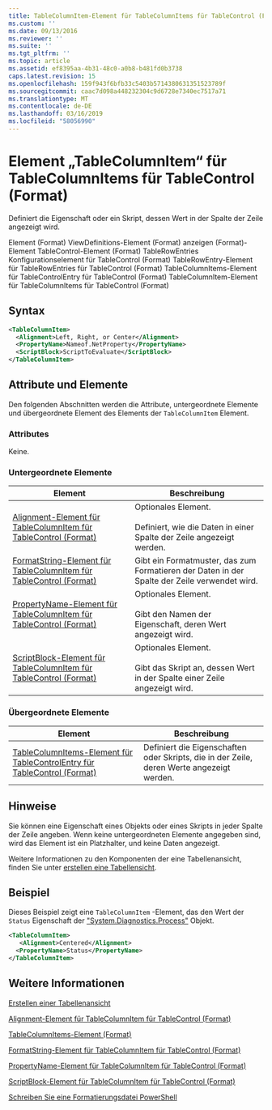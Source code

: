 ```yaml
---
title: TableColumnItem-Element für TableColumnItems für TableControl (Format) | Microsoft-Dokumentation
ms.custom: ''
ms.date: 09/13/2016
ms.reviewer: ''
ms.suite: ''
ms.tgt_pltfrm: ''
ms.topic: article
ms.assetid: ef8395aa-4b31-48c0-a0b8-b481fd0b3738
caps.latest.revision: 15
ms.openlocfilehash: 159f943f6bfb33c5403b5714380631351523789f
ms.sourcegitcommit: caac7d098a448232304c9d6728e7340ec7517a71
ms.translationtype: MT
ms.contentlocale: de-DE
ms.lasthandoff: 03/16/2019
ms.locfileid: "58056990"
---
```

# <a name="tablecolumnitem-element-for-tablecolumnitems-for-tablecontrol-format"></a>Element „TableColumnItem“ für TableColumnItems für TableControl (Format)

Definiert die Eigenschaft oder ein Skript, dessen Wert in der Spalte der Zeile angezeigt wird.

Element (Format) ViewDefinitions-Element (Format) anzeigen (Format)-Element TableControl-Element (Format) TableRowEntries Konfigurationselement für TableControl (Format) TableRowEntry-Element für TableRowEntries für TableControl (Format) TableColumnItems-Element für TableControlEntry für TableControl (Format) TableColumnItem-Element für TableColumnItems für TableControl (Format)

## <a name="syntax"></a>Syntax

```xml
<TableColumnItem>
  <Alignment>Left, Right, or Center</Alignment>
  <PropertyName>Nameof.NetProperty</PropertyName>
  <ScriptBlock>ScriptToEvaluate</ScriptBlock>
</TableColumnItem>
```

## <a name="attributes-and-elements"></a>Attribute und Elemente

Den folgenden Abschnitten werden die Attribute, untergeordnete Elemente und übergeordnete Element des Elements der `TableColumnItem` Element.

### <a name="attributes"></a>Attributes

Keine.

### <a name="child-elements"></a>Untergeordnete Elemente

|Element|Beschreibung|
|-------------|-----------------|
|[Alignment-Element für TableColumnItem für TableControl (Format)](./alignment-element-for-tablecolumnitem-for-tablecontrol-format.md)|Optionales Element.<br /><br /> Definiert, wie die Daten in einer Spalte der Zeile angezeigt werden.|
|[FormatString-Element für TableColumnItem für TableControl (Format)](./formatstring-element-for-tablecolumnitem-for-tablecontrol-format.md)|Gibt ein Formatmuster, das zum Formatieren der Daten in der Spalte der Zeile verwendet wird.|
|[PropertyName-Element für TableColumnItem für TableControl (Format)](./propertyname-element-for-tablecolumnitem-for-tablecontrol-format.md)|Optionales Element.<br /><br /> Gibt den Namen der Eigenschaft, deren Wert angezeigt wird.|
|[ScriptBlock-Element für TableColumnItem für TableControl (Format)](./scriptblock-element-for-tablecolumnitem-for-tablecontrol-format.md)|Optionales Element.<br /><br /> Gibt das Skript an, dessen Wert in der Spalte einer Zeile angezeigt wird.|

### <a name="parent-elements"></a>Übergeordnete Elemente

|Element|Beschreibung|
|-------------|-----------------|
|[TableColumnItems-Element für TableControlEntry für TableControl (Format)](./tablecolumnitems-element-for-tablerowentry-for-tablecontrol-format.md)|Definiert die Eigenschaften oder Skripts, die in der Zeile, deren Werte angezeigt werden.|

## <a name="remarks"></a>Hinweise

Sie können eine Eigenschaft eines Objekts oder eines Skripts in jeder Spalte der Zeile angeben. Wenn keine untergeordneten Elemente angegeben sind, wird das Element ist ein Platzhalter, und keine Daten angezeigt.

Weitere Informationen zu den Komponenten der eine Tabellenansicht, finden Sie unter [erstellen eine Tabellensicht](./creating-a-table-view.md).

## <a name="example"></a>Beispiel

Dieses Beispiel zeigt eine `TableColumnItem` -Element, das den Wert der `Status` Eigenschaft der ["System.Diagnostics.Process"](/dotnet/api/System.Diagnostics.Process) Objekt.

```xml
<TableColumnItem>
   <Alignment>Centered</Alignment>
  <PropertyName>Status</PropertyName>
</TableColumnItem>

```

## <a name="see-also"></a>Weitere Informationen

[Erstellen einer Tabellenansicht](./creating-a-table-view.md)

[Alignment-Element für TableColumnItem für TableControl (Format)](./alignment-element-for-tablecolumnitem-for-tablecontrol-format.md)

[TableColumnItems-Element (Format)](./tablecolumnitems-element-for-tablerowentry-for-tablecontrol-format.md)

[FormatString-Element für TableColumnItem für TableControl (Format)](./formatstring-element-for-tablecolumnitem-for-tablecontrol-format.md)

[PropertyName-Element für TableColumnItem für TableControl (Format)](./propertyname-element-for-tablecolumnitem-for-tablecontrol-format.md)

[ScriptBlock-Element für TableColumnItem für TableControl (Format)](./scriptblock-element-for-tablecolumnitem-for-tablecontrol-format.md)

[Schreiben Sie eine Formatierungsdatei PowerShell](./writing-a-powershell-formatting-file.md)
